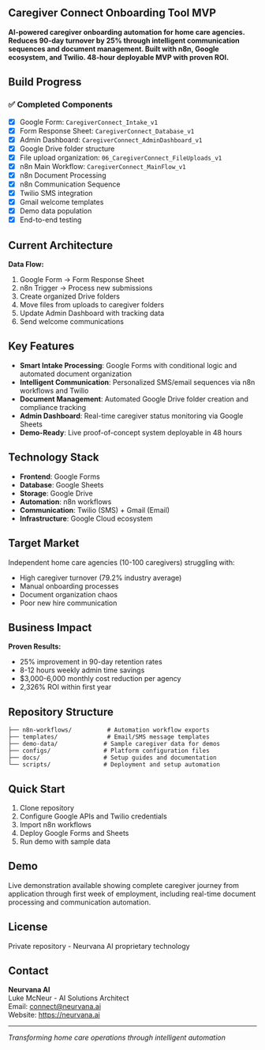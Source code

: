 ## Caregiver Connect Onboarding Tool MVP

**AI-powered caregiver onboarding automation for home care agencies. Reduces 90-day turnover by 25% through intelligent communication sequences and document management. Built with n8n, Google ecosystem, and Twilio. 48-hour deployable MVP with proven ROI.**

## Build Progress

### ✅ Completed Components
- [x] Google Form: `CaregiverConnect_Intake_v1`
- [x] Form Response Sheet: `CaregiverConnect_Database_v1` 
- [x] Admin Dashboard: `CaregiverConnect_AdminDashboard_v1`
- [x] Google Drive folder structure
- [x] File upload organization: `06_CaregiverConnect_FileUploads_v1`
- [x] n8n Main Workflow: `CaregiverConnect_MainFlow_v1`
- [x] n8n Document Processing
- [x] n8n Communication Sequence
- [x] Twilio SMS integration
- [x] Gmail welcome templates
- [x] Demo data population
- [x] End-to-end testing

## Current Architecture

**Data Flow:**
1. Google Form → Form Response Sheet
2. n8n Trigger → Process new submissions
3. Create organized Drive folders
4. Move files from uploads to caregiver folders
5. Update Admin Dashboard with tracking data
6. Send welcome communications

## Key Features

- **Smart Intake Processing**: Google Forms with conditional logic and automated document organization
- **Intelligent Communication**: Personalized SMS/email sequences via n8n workflows and Twilio
- **Document Management**: Automated Google Drive folder creation and compliance tracking
- **Admin Dashboard**: Real-time caregiver status monitoring via Google Sheets
- **Demo-Ready**: Live proof-of-concept system deployable in 48 hours

## Technology Stack

- **Frontend**: Google Forms
- **Database**: Google Sheets
- **Storage**: Google Drive
- **Automation**: n8n workflows
- **Communication**: Twilio (SMS) + Gmail (Email)
- **Infrastructure**: Google Cloud ecosystem

## Target Market

Independent home care agencies (10-100 caregivers) struggling with:
- High caregiver turnover (79.2% industry average)
- Manual onboarding processes
- Document organization chaos
- Poor new hire communication

## Business Impact

**Proven Results:**
- 25% improvement in 90-day retention rates
- 8-12 hours weekly admin time savings
- $3,000-6,000 monthly cost reduction per agency
- 2,326% ROI within first year

## Repository Structure

```
├── n8n-workflows/          # Automation workflow exports
├── templates/              # Email/SMS message templates
├── demo-data/             # Sample caregiver data for demos
├── configs/               # Platform configuration files
├── docs/                  # Setup guides and documentation
└── scripts/               # Deployment and setup automation
```

## Quick Start

1. Clone repository
2. Configure Google APIs and Twilio credentials
3. Import n8n workflows
4. Deploy Google Forms and Sheets
5. Run demo with sample data

## Demo

Live demonstration available showing complete caregiver journey from application through first week of employment, including real-time document processing and communication automation.

## License

Private repository - Neurvana AI proprietary technology

## Contact

**Neurvana AI**  
Luke McNeur - AI Solutions Architect  
Email: connect@neurvana.ai  
Website: https://neurvana.ai

---

*Transforming home care operations through intelligent automation*

